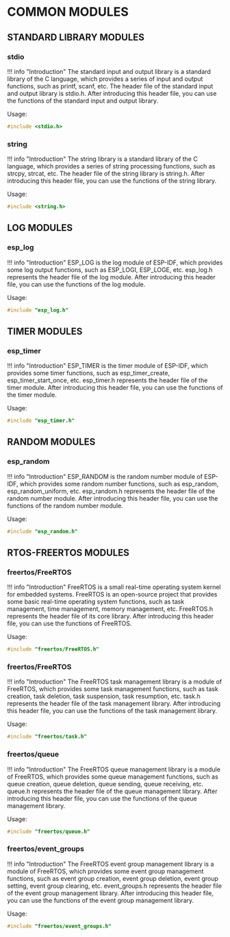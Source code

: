 # COMMON MODULES

## STANDARD LIBRARY MODULES

### stdio

!!! info "Introduction"
    The standard input and output library is a standard library of the C language, which provides a series of input and output functions, such as printf, scanf, etc. The header file of the standard input and output library is stdio.h. After introducing this header file, you can use the functions of the standard input and output library.

Usage:

```c
#include <stdio.h>
```

### string

!!! info "Introduction"
    The string library is a standard library of the C language, which provides a series of string processing functions, such as strcpy, strcat, etc. The header file of the string library is string.h. After introducing this header file, you can use the functions of the string library. 

Usage:

```c
#include <string.h>
```

## LOG MODULES

### esp_log

!!! info "Introduction"
    ESP_LOG is the log module of ESP-IDF, which provides some log output functions, such as ESP_LOGI, ESP_LOGE, etc. esp_log.h represents the header file of the log module. After introducing this header file, you can use the functions of the log module.

Usage:

```c
#include "esp_log.h"
```

## TIMER MODULES

### esp_timer

!!! info "Introduction"
    ESP_TIMER is the timer module of ESP-IDF, which provides some timer functions, such as esp_timer_create, esp_timer_start_once, etc. esp_timer.h represents the header file of the timer module. After introducing this header file, you can use the functions of the timer module.

Usage:

```c
#include "esp_timer.h"
```

## RANDOM MODULES

### esp_random

!!! info "Introduction"
    ESP_RANDOM is the random number module of ESP-IDF, which provides some random number functions, such as esp_random, esp_random_uniform, etc. esp_random.h represents the header file of the random number module. After introducing this header file, you can use the functions of the random number module.

Usage:

```c
#include "esp_random.h"
```

## RTOS-FREERTOS MODULES

### freertos/FreeRTOS

!!! info "Introduction"
    FreeRTOS is a small real-time operating system kernel for embedded systems. FreeRTOS is an open-source project that provides some basic real-time operating system functions, such as task management, time management, memory management, etc. FreeRTOS.h represents the header file of its core library. After introducing this header file, you can use the functions of FreeRTOS.

Usage:

```c
#include "freertos/FreeRTOS.h"  
```

### freertos/FreeRTOS

!!! info "Introduction"
    The FreeRTOS task management library is a module of FreeRTOS, which provides some task management functions, such as task creation, task deletion, task suspension, task resumption, etc. task.h represents the header file of the task management library. After introducing this header file, you can use the functions of the task management library.

Usage:

```c
#include "freertos/task.h"   
```

### freertos/queue

!!! info "Introduction"
    The FreeRTOS queue management library is a module of FreeRTOS, which provides some queue management functions, such as queue creation, queue deletion, queue sending, queue receiving, etc. queue.h represents the header file of the queue management library. After introducing this header file, you can use the functions of the queue management library.

Usage:

```c
#include "freertos/queue.h"   
```

### freertos/event_groups

!!! info "Introduction"
    The FreeRTOS event group management library is a module of FreeRTOS, which provides some event group management functions, such as event group creation, event group deletion, event group setting, event group clearing, etc. event_groups.h represents the header file of the event group management library. After introducing this header file, you can use the functions of the event group management library.

Usage:

```c
#include "freertos/event_groups.h"   
```
